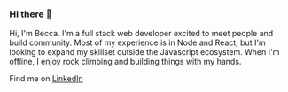 ### Hi there 👋

<!--
**becpeck/becpeck** is a ✨ _special_ ✨ repository because its `README.md` (this file) appears on your GitHub profile.

Here are some ideas to get you started:

- 🔭 I’m currently working on ...
- 🌱 I’m currently learning ...
- 👯 I’m looking to collaborate on ...
- 🤔 I’m looking for help with ...
- 💬 Ask me about ...
- 📫 How to reach me: ...
- 😄 Pronouns: ...
- ⚡ Fun fact: ...
-->
Hi, I'm Becca. I'm a full stack web developer excited to meet people and build community. Most of my experience is in Node and React, but I'm looking to expand my skillset outside the Javascript ecosystem. When I'm offline, I enjoy rock climbing and building things with my hands. 

Find me on [LinkedIn](www.linkedin.com/in/rebecca-peckman)
